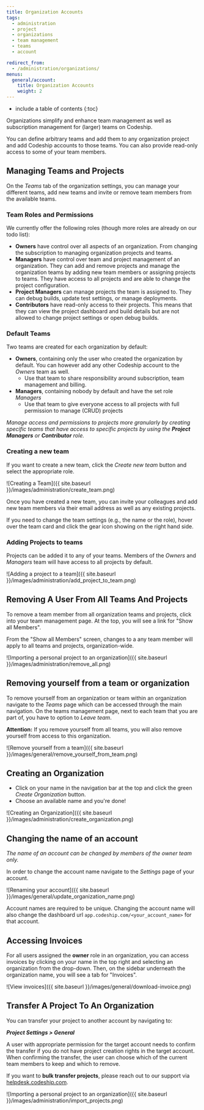 ```yaml
---
title: Organization Accounts
tags:
  - administration
  - project
  - organizations
  - team management
  - teams
  - account

redirect_from:
  - /administration/organizations/
menus:
  general/account:
    title: Organization Accounts
    weight: 2
---
```


* include a table of contents
{:toc}

Organizations simplify and enhance team management as well as subscription management for (larger) teams on Codeship.

You can define arbitrary teams and add them to any organization project and add Codeship accounts to those teams. You can also provide read-only access to some of your team members.

## Managing Teams and Projects

On the _Teams_ tab of the organization settings, you can manage your different teams, add new teams and invite or remove team members from the available teams.


### Team Roles and Permissions

We currently offer the following roles (though more roles are already on our todo list):

* **Owners** have control over all aspects of an organization. From changing the subscription to managing organization projects and teams.
* **Managers** have control over team and project management of an organization. They can add and remove projects and manage the organization teams by adding new team members or assigning projects to teams. They have access to all projects and are able to change the project configuration.
* **Project Managers** can manage projects the team is assigned to. They can debug builds, update test settings, or manage deployments.
* **Contributors** have read-only access to their projects. This means that they can view the project dashboard and build details but are not allowed to change project settings or open debug builds.


### Default Teams

Two teams are created for each organization by default:
* **Owners**, containing only the user who created the organization by default. You can however add any other Codeship account to the _Owners_ team as well.
  * Use that team to share responsibility around subscription, team management and billing.
* **Managers**, containing nobody by default and have the set role _Managers_
  * Use that team to give everyone access to all projects with full permission to manage (CRUD) projects

_Manage access and permissions to projects more granularly by creating specific teams that have access to specific projects by using the **Project Managers** or **Contributor** role._


### Creating a new team
If you want to create a new team, click the _Create new team_ button and select the appropriate role.

![Creating a Team]({{ site.baseurl }}/images/administration/create_team.png)

Once you have created a new team, you can invite your colleagues and add new team members via their email address as well as any existing projects.

If you need to change the team settings (e.g., the name or the role), hover over the team card and click the gear icon showing on the right hand side.

### Adding Projects to teams

Projects can be added it to any of your teams. Members of the _Owners_ and _Managers_ team will have access to all projects by default.

![Adding a project to a team]({{ site.baseurl }}/images/administration/add_project_to_team.png)

## Removing A User From All Teams And Projects

To remove a team member from all organization teams and projects, click into your team management page. At the top, you will see a link for "Show all Members".

From the "Show all Members" screen, changes to a any team member will apply to all teams and projects, organization-wide.

![Importing a personal project to an organization]({{ site.baseurl }}/images/administration/remove_all.png)

## Removing yourself from a team or organization

To remove yourself from an organization or team within an organization navigate to the _Teams_ page which can be accessed through the main navigation. On the teams management page, next to each team that you are part of, you have to option to _Leave team_.

**Attention:** If you remove yourself from all teams, you will also remove yourself from access to this organization.

![Remove yourself from a team]({{ site.baseurl }}/images/general/remove_yourself_from_team.png)

## Creating an Organization

* Click on your name in the navigation bar at the top and click the green _Create Organization_ button.
* Choose an available name and you're done!

![Creating an Organization]({{ site.baseurl }}/images/administration/create_organization.png)

## Changing the name of an account

_The name of an account can be changed by members of the owner team only._

In order to change the account name navigate to the _Settings_ page of your account.

![Renaming your account]({{ site.baseurl }}/images/general/update_organization_name.png)

Account names are required to be unique. Changing the account name will also change the dashboard url `app.codeship.com/<your_account_name>` for that account.

## Accessing Invoices

For all users assigned the **owner** role in an organization, you can access invoices by clicking on your name in the top right and selecting an organization from the drop-down. Then, on the sidebar underneath the organization name, you will see a tab for "Invoices".

![View invoices]({{ site.baseurl }}/images/general/download-invoice.png)

## Transfer A Project To An Organization

You can transfer your project to another account by navigating to:

***Project Settings > General***

A user with appropriate permission for the target account needs to confirm the transfer if you do not have project creation rights in the target account. When confirming the transfer, the user can choose which of the current team members to keep and which to remove.

If you want to **bulk transfer projects**, please reach out to our support via [helpdesk.codeship.com](https://helpdesk.codeship.com).

![Importing a personal project to an organization]({{ site.baseurl }}/images/administration/import_projects.png)
